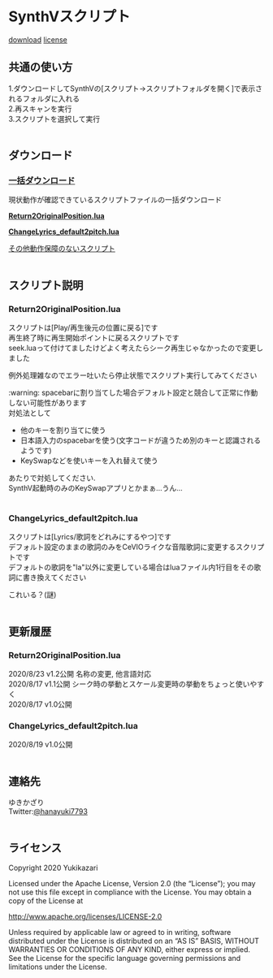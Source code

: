# SynthVスクリプト
[download](https://img.shields.io/npm/dt/SynthV_scripts.svg) 
[license](https://img.shields.io/npm/dt/SynthV_scripts.svg)
## 共通の使い方
1.ダウンロードしてSynthVの\[スクリプト→スクリプトフォルダを開く]で表示されるフォルダに入れる  
2.再スキャンを実行  
3.スクリプトを選択して実行  
<br>

## ダウンロード

### [**一括ダウンロード**](https://github.com/Yukikazari/SynthV_scripts/releases/download/20%2F8.4b/Yukikazari.zip)  
現状動作が確認できているスクリプトファイルの一括ダウンロード  

[**Return2OriginalPosition.lua**](https://github.com/Yukikazari/SynthV_scripts/releases/download/20%2F8.4a/Return2OriginalPosition.lua)  

[**ChangeLyrics_default2pitch.lua**](https://github.com/Yukikazari/SynthV_scripts/releases/download/20%2F8.3/ChangeLyrics_default2pitch.lua)

[その他動作保障のないスクリプト](https://github.com/Yukikazari/SynthV_scripts/archive/master.zip)  
<br>

## スクリプト説明

### Return2OriginalPosition.lua
スクリプトは\[Play/再生後元の位置に戻る]です  
再生終了時に再生開始ポイントに戻るスクリプトです  
seek.luaって付けてましたけどよく考えたらシーク再生じゃなかったので変更しました  
 
例外処理雑なのでエラー吐いたら停止状態でスクリプト実行してみてください  

\:warning: spacebarに割り当てした場合デフォルト設定と競合して正常に作動しない可能性があります  
対処法として  
- 他のキーを割り当てに使う  
- 日本語入力のspacebarを使う(文字コードが違うため別のキーと認識されるようです)  
- KeySwapなどを使いキーを入れ替えて使う  

あたりで対処してください.  
SynthV起動時のみのKeySwapアプリとかまぁ…うん…  
<br>

### ChangeLyrics_default2pitch.lua
スクリプトは\[Lyrics/歌詞をどれみにするやつ]です  
デフォルト設定のままの歌詞のみをCeVIOライクな音階歌詞に変更するスクリプトです  
デフォルトの歌詞を"la"以外に変更している場合はluaファイル内1行目をその歌詞に書き換えてください  

これいる？(謎)  
<br>

## 更新履歴
### Return2OriginalPosition.lua
2020/8/23 v1.2公開 名称の変更, 他言語対応  
2020/8/17 v1.1公開 シーク時の挙動とスケール変更時の挙動をちょっと使いやすく  
2020/8/17 v1.0公開

### ChangeLyrics_default2pitch.lua
2020/8/19 v1.0公開  
<br>

## 連絡先
ゆきかざり   
Twitter:[@hanayuki7793](https://twitter.com/hanayuki7793)  
<br>


## ライセンス
Copyright 2020 Yukikazari

Licensed under the Apache License, Version 2.0 (the “License”);
you may not use this file except in compliance with the License.
You may obtain a copy of the License at

http://www.apache.org/licenses/LICENSE-2.0

Unless required by applicable law or agreed to in writing, software
distributed under the License is distributed on an “AS IS” BASIS,
WITHOUT WARRANTIES OR CONDITIONS OF ANY KIND, either express or implied.
See the License for the specific language governing permissions and
limitations under the License.
